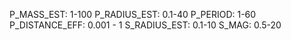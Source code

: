 P_MASS_EST: 1-100
P_RADIUS_EST: 0.1-40
P_PERIOD: 1-60
P_DISTANCE_EFF: 0.001 - 1
S_RADIUS_EST: 0.1-10
S_MAG: 0.5-20


